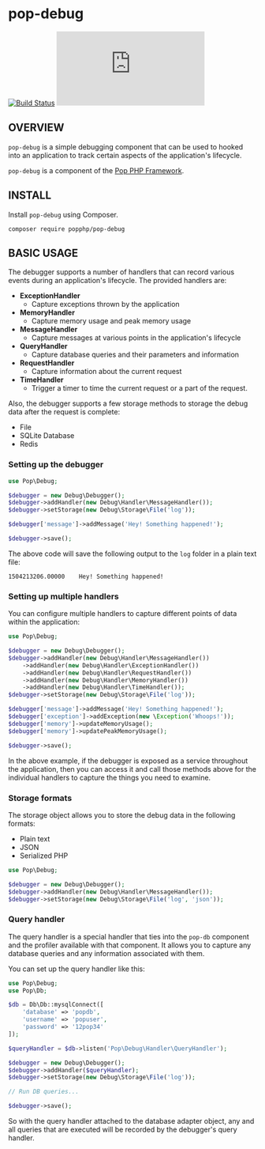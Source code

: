 pop-debug
=========

[![Build Status](https://travis-ci.org/popphp/pop-debug.svg?branch=master)](https://travis-ci.org/popphp/pop-debug)
[![Coverage Status](http://cc.popphp.org/coverage.php?comp=pop-debug)](http://cc.popphp.org/pop-debug/)

OVERVIEW
--------
`pop-debug` is a simple debugging component that can be used to hooked into an application to track
certain aspects of the application's lifecycle.

`pop-debug` is a component of the [Pop PHP Framework](http://www.popphp.org/).

INSTALL
-------

Install `pop-debug` using Composer.

    composer require popphp/pop-debug

BASIC USAGE
-----------

The debugger supports a number of handlers that can record various events during an application's lifecycle.
The provided handlers are:

- **ExceptionHandler**
    + Capture exceptions thrown by the application
- **MemoryHandler**
    + Capture memory usage and peak memory usage
- **MessageHandler**
    + Capture messages at various points in the application's lifecycle
- **QueryHandler**
    + Capture database queries and their parameters and information
- **RequestHandler**
    + Capture information about the current request
- **TimeHandler**
    + Trigger a timer to time the current request or a part of the request.

Also, the debugger supports a few storage methods to storage the debug data after the request is complete:

- File
- SQLite Database
- Redis

### Setting up the debugger

```php
use Pop\Debug;

$debugger = new Debug\Debugger();
$debugger->addHandler(new Debug\Handler\MessageHandler());
$debugger->setStorage(new Debug\Storage\File('log'));

$debugger['message']->addMessage('Hey! Something happened!');

$debugger->save();
```

The above code will save the following output to the `log` folder in a plain text file:

```text
1504213206.00000	Hey! Something happened!
```

### Setting up multiple handlers

You can configure multiple handlers to capture different points of data within the application:

```php
use Pop\Debug;

$debugger = new Debug\Debugger();
$debugger->addHandler(new Debug\Handler\MessageHandler())
    ->addHandler(new Debug\Handler\ExceptionHandler())
    ->addHandler(new Debug\Handler\RequestHandler())
    ->addHandler(new Debug\Handler\MemoryHandler())
    ->addHandler(new Debug\Handler\TimeHandler());
$debugger->setStorage(new Debug\Storage\File('log'));

$debugger['message']->addMessage('Hey! Something happened!');
$debugger['exception']->addException(new \Exception('Whoops!'));
$debugger['memory']->updateMemoryUsage();
$debugger['memory']->updatePeakMemoryUsage();

$debugger->save();
```

In the above example, if the debugger is exposed as a service throughout the application,
then you can access it and call those methods above for the individual handlers to capture
the things you need to examine.

### Storage formats

The storage object allows you to store the debug data in the following formats:

- Plain text
- JSON
- Serialized PHP

```php
use Pop\Debug;

$debugger = new Debug\Debugger();
$debugger->addHandler(new Debug\Handler\MessageHandler());
$debugger->setStorage(new Debug\Storage\File('log', 'json'));
```

### Query handler

The query handler is a special handler that ties into the `pop-db` component and the
profiler available with that component. It allows you to capture any database queries
and any information associated with them.

You can set up the query handler like this:

```php
use Pop\Debug;
use Pop\Db;

$db = Db\Db::mysqlConnect([
    'database' => 'popdb',
    'username' => 'popuser',
    'password' => '12pop34'
]);

$queryHandler = $db->listen('Pop\Debug\Handler\QueryHandler');

$debugger = new Debug\Debugger();
$debugger->addHandler($queryHandler);
$debugger->setStorage(new Debug\Storage\File('log'));

// Run DB queries...

$debugger->save();
```

So with the query handler attached to the database adapter object, any and all queries
that are executed will be recorded by the debugger's query handler.
